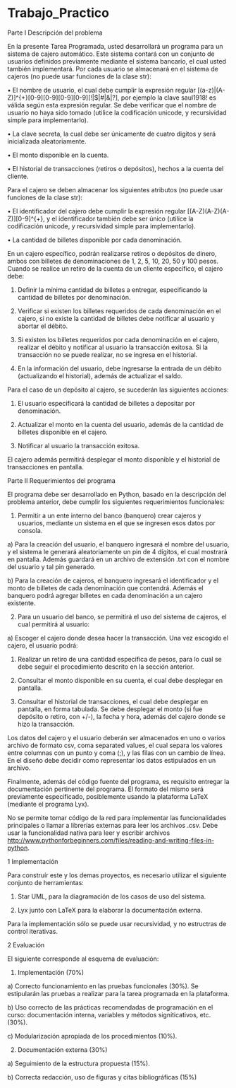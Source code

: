 # Trabajo_Practico

Parte I Descripción del problema

En la presente Tarea Programada, usted desarrollará un programa para un sistema de cajero automático. Este sistema contará con un conjunto de usuarios definidos previamente mediante el sistema bancario, el cual usted también implementará. Por cada usuario se almacenará en el sistema de cajeros (no puede usar funciones de la clase str): 

• El nombre de usuario, el cual debe cumplir la expresión regular [(a-z)|(A-Z)]^{+}[0-9][0-9][0-9][0-9][!|\$|\#|\&|?], por ejemplo la clave saul1918! es válida según esta expresión regular. Se debe verificar que el nombre de usuario no haya sido tomado (utilice la codificación unicode, y recursividad simple para implementarlo). 

• La clave secreta, la cual debe ser únicamente de cuatro digitos y será inicializada aleatoriamente.

• El monto disponible en la cuenta.

• El historial de transacciones (retiros o depósitos), hechos a la cuenta del cliente. 

Para el cajero se deben almacenar los siguientes atributos (no puede usar funciones de la clase str):

• El identificador del cajero debe cumplir la expresión regular [(A-Z)(A-Z)(A-Z)][0-9]^{+}, y el identificador también debe ser único (utilice la codificación unicode, y recursividad simple para implementarlo).

• La cantidad de billetes disponible por cada denominación.

En un cajero específico, podrán realizarse retiros o depósitos de dinero, ambos con billetes de denominaciones de 1, 2, 5, 10, 20, 50 y 100 pesos. Cuando se realice un retiro de la cuenta de un cliente específico, el cajero debe:

1. Definir la mínima cantidad de billetes a entregar, especificando la cantidad de billetes por denominación.

2. Verificar si existen los billetes requeridos de cada denominación en el cajero, si no existe la cantidad de billetes debe notificar al usuario y abortar el débito.

3. Si existen los billetes requeridos por cada denominación en el cajero, realizar el débito y notificar al usuario la transacción exitosa. Si la transacción no se puede realizar, no se ingresa en el historial.

4. En la información del usuario, debe ingresarse la entrada de un débito (actualizando el historial), además de actualizar el saldo.

Para el caso de un depósito al cajero, se sucederán las siguientes acciones: 

1. El usuario especificará la cantidad de billetes a depositar por denominación. 

2. Actualizar el monto en la cuenta del usuario, además de la cantidad de billetes disponible en el cajero. 

3. Notificar al usuario la transacción exitosa. 

El cajero además permitirá desplegar el monto disponible y el historial de transacciones en pantalla. 

Parte II Requerimientos del programa

El programa debe ser desarrollado en Python, basado en la descripción del problema anterior, debe cumplir los siguientes requerimientos funcionales:

1. Permitir a un ente interno del banco (banquero) crear cajeros y usuarios, mediante un sistema en el que se ingresen esos datos por consola. 

a) Para la creación del usuario, el banquero ingresará el nombre del usuario, y el sistema le generará aleatoriamente un pin de 4 dígitos, el cual mostrará en pantalla. Además guardará en un archivo de extensión .txt con el nombre del usuario y tal pin generado.

b) Para la creación de cajeros, el banquero ingresará el identificador y el monto de billetes de cada denominación que contendrá. Además el banquero podrá agregar billetes en cada denominación a un cajero existente.

2. Para un usuario del banco, se permitirá el uso del sistema de cajeros, el cual permitirá al usuario:

a) Escoger el cajero donde desea hacer la transacción. Una vez escogido el cajero, el usuario podrá:

1) Realizar un retiro de una cantidad especifica de pesos, para lo cual se debe seguir el procedimiento descrito en la sección anterior. 

2) Consultar el monto disponible en su cuenta, el cual debe desplegar en pantalla.

3) Consultar el historial de transacciones, el cual debe desplegar en pantalla, en forma tabulada. Se debe desplegar el monto (si fue depósito o retiro, con +/-), la fecha y hora, además del cajero donde se hizo la transacción. 

Los datos del cajero y el usuario deberán ser almacenados en uno o varios archivo de formato csv, coma separated values, el cual separa los valores entre columnas con un punto y coma (;), y las filas con un cambio de línea. En el diseño debe decidir como representar los datos estipulados en un archivo. 

Finalmente, además del código fuente del programa, es requisito entregar la documentación pertinente del programa. El formato del mismo será previamente especificado, posiblemente usando la plataforma LaTeX (mediante el programa Lyx).

No se permite tomar código de la red para implementar las funcionalidades principales o llamar a librerías externas para leer los archivos .csv. Debe usar la funcionalidad nativa para leer y escribir archivos http://www.pythonforbeginners.com/files/reading-and-writing-files-in-python.

1 Implementación

Para construír este y los demas proyectos, es necesario utilizar el siguiente conjunto de herramientas:

1. Star UML, para la diagramación de los casos de uso del sistema.

2. Lyx junto con LaTeX para la elaborar la documentación externa.

Para la implementación sólo se puede usar recursividad, y no estructras de control iterativas.

2 Evaluación

El siguiente corresponde al esquema de evaluación:

1. Implementación (70%)

a) Correcto funcionamiento en las pruebas funcionales (30%). Se estipularán las pruebas a realizar para la tarea programada en la plataforma.

b) Uso correcto de las prácticas recomendadas de programación en el curso: documentación interna, variables y métodos signiticativos, etc. (30%).

c) Modularización apropiada de los procedimientos (10%).

2. Documentación externa (30%)

a) Seguimiento de la estructura propuesta (15%).

b) Correcta redacción, uso de figuras y citas bibliográficas (15%)